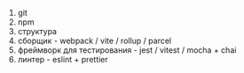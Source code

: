 1. git
2. npm
3. структура
4. сборщик - webpack / vite / rollup / parcel
5. фреймворк для тестирования - jest / vitest / mocha + chai
6. линтер - eslint + prettier
